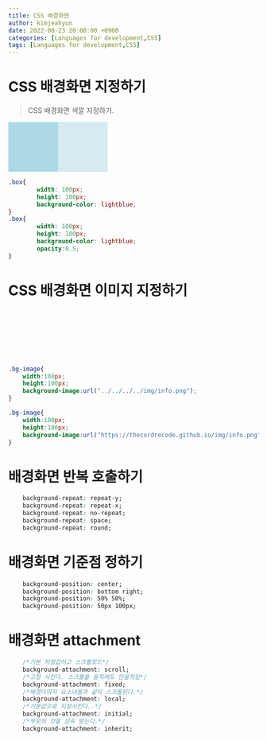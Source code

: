 ```yaml
---
title: CSS 배경화면 
author: kimjeahyun
date: 2022-08-23 20:00:00 +0900
categories: [Languages for development,CSS]
tags: [Languages for development,CSS]
---
```


<style>
    .boxs{
        display:flex;
    }
    .box{
        width: 100px;
        height: 100px;
        background-color: lightblue;
    }
    .opacity-mid{
        opacity:0.5;
    }
    .bg-image{
        width:100px;
        height:100px;
        background-image:url("../../../../img/info.png");
    }
</style>

# CSS 배경화면 지정하기

>CSS 배경화면 색깔 지정하기.

<div class="boxs">
   <div class="box">
        
   </div>
   <div class="box opacity-mid">
      
   </div>
</div>

```css
.box{
        width: 100px;
        height: 100px;
        background-color: lightblue;
}
.box{
        width: 100px;
        height: 100px;
        background-color: lightblue;
        opacity:0.5;
}

```

# CSS 배경화면 이미지 지정하기


<div class="bg-image">
    
</div>

```css
.bg-image{
    width:100px;
    height:100px;
    background-image:url("../../../../img/info.png");
}

.bg-image{
    width:100px;
    height:100px;
    background-image:url("https://thecordrecode.github.io/img/info.png");
}
```

# 배경화면 반복 호출하기

```css
    background-repeat: repeat-y;
    background-repeat: repeat-x;
    background-repeat: no-repeat;
    background-repeat: space;
    background-repeat: round;
```

# 배경화면 기준점 정하기

```css
    background-position: center;
    background-position: bottom right;
    background-position: 50% 50%;
    background-position: 50px 100px;
```

# 배경화면 attachment

```css
    /*기본 지정값이고 스크롤모드*/
    background-attachment: scroll;
    /*고정 시킨다. 스크롤을 움직여도 안움직임*/
    background-attachment: fixed;
    /*배경이미지 요소내용과 같이 스크롤된다.*/
    background-attachment: local;
    /*기본값으로 지정시킨다..*/
    background-attachment: initial;
    /*부모의 것을 상속 받는다.*/
    background-attachment: inherit;
```